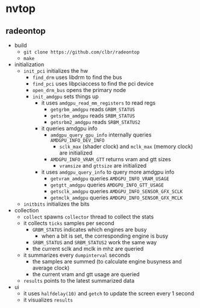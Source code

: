 nvtop
=====

## radeontop

- build
  - `git clone https://github.com/clbr/radeontop`
  - `make`
- initialization
  - `init_pci` initializes the hw
    - `find_drm` uses libdrm to find the bus
    - `find_pci` uses libpciaccess to find the pci device
    - `open_drm_bus` opens the primary node
    - `init_amdgpu` sets things up
      - it uses `amdgpu_read_mm_registers` to read regs
        - `getgrbm_amdgpu` reads `GRBM_STATUS`
        - `getsrbm_amdgpu` reads `SRBM_STATUS`
        - `getsrbm2_amdgpu` reads `SRBM_STATUS2`
      - it queries amdgpu info
        - `amdgpu_query_gpu_info` internally queries `AMDGPU_INFO_DEV_INFO`
          - `sclk_max` (shader clock) and `mclk_max` (memory clock) are
            initialized
        - `AMDGPU_INFO_VRAM_GTT` returns vram and gtt sizes
          - `vramsize` and `gttsize` are initialized
      - it uses `amdgpu_query_info` to query more amdgpu info
        - `getvram_amdgpu` queries `AMDGPU_INFO_VRAM_USAGE`
        - `getgtt_amdgpu` queries `AMDGPU_INFO_GTT_USAGE`
        - `getsclk_amdgpu` queries `AMDGPU_INFO_SENSOR_GFX_SCLK`
        - `getmclk_amdgpu` queries `AMDGPU_INFO_SENSOR_GFX_MCLK`
  - `initbits` initializes the bits
- collection
  - `collect` spawns `collector` thread to collect the stats
  - it collects `ticks` samples per second
    - `GRBM_STATUS` indicates which engines are busy
      - when a bit is set, the corresponding engine is busy
    - `SRBM_STATUS` and `SRBM_STATUS2` work the same way
    - the current sclk and mclk in mhz are queried
  - it summarizes every `dumpinterval` seconds
    - the samples are summed (to calculate engine busyness and average clock)
    - the current vram and gtt usage are queried
  - `results` points to the latest summarized data
- ui
  - it uses `halfdelay(10)` and `getch` to update the screen every 1 second
  - it visualizes `results`
